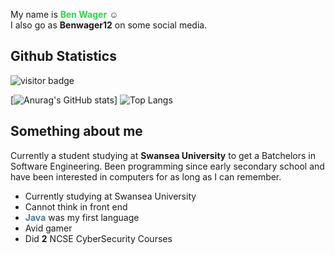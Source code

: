 My name is <span style="color:#2bd444">**Ben Wager**</span> :relaxed: <br>
I also go as **Benwager12** on some social media.


## Github Statistics

![visitor badge](https://visitor-badge.glitch.me/badge?page_id=jwenjian.visitor-badge&right_color=green) 

[![Anurag's GitHub stats](https://github-readme-stats.vercel.app/api?username=Benwager12&theme=dark)]
![Top Langs](https://github-readme-stats.vercel.app/api/top-langs/?username=Benwager12&theme=dark&layout=compact)

## Something about me
Currently a student studying at **Swansea University** to get a Batchelors in Software Engineering. Been programming since early secondary school and have been interested in computers for as long as I can remember.

* Currently studying at Swansea University
* Cannot think in front end
* <span style="color:#527E9B">**Java**</span> was my first language
* Avid gamer
* Did **2** NCSE CyberSecurity Courses

